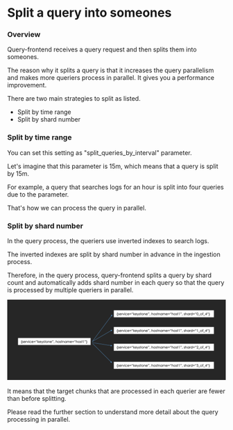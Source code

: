 # Split a query into someones

### Overview

Query-frontend receives a query request and then splits them into someones.

The reason why it splits a query is that it increases the query parallelism and makes more queriers process in parallel. It gives you a performance improvement.

There are two main strategies to split as listed.

* Split by time range
* Split by shard number

### Split by time range

You can set this setting as "split\_queries\_by\_interval" parameter.

Let's imagine that this parameter is 15m, which means that a query is split by 15m.

For example, a query that searches logs for an hour is split into four queries due to the parameter.

That's how we can process the query in parallel.

### Split by shard number

In the query process, the queriers use inverted indexes to search logs.

The inverted indexes are split by shard number in advance in the ingestion process.

Therefore, in the query process, query-frontend splits a query by shard count and automatically adds shard number in each query so that the query is processed by multiple queriers in parallel.

![](<../.gitbook/assets/スクリーンショット 2021-12-23 21.25.18.png>)

It means that the target chunks that are processed in each querier are fewer than before splitting.

Please read the further section to understand more detail about the query processing in parallel.
